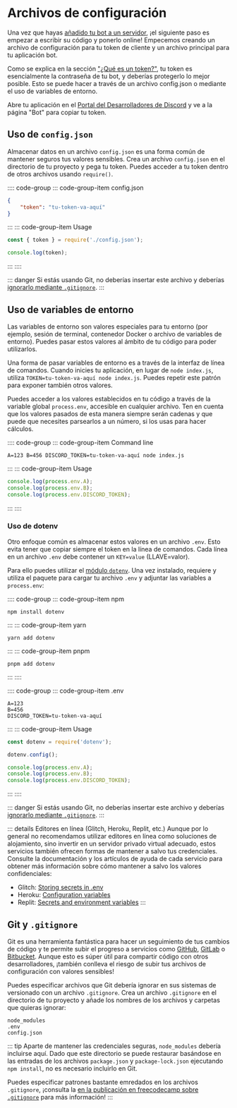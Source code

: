 # Archivos de configuración

Una vez que hayas [añadido tu bot a un servidor](/preparations/adding-your-bot-to-servers.html#agregando-tu-bot-a-servidores), ¡el siguiente paso es empezar a escribir su código y ponerlo online! Empecemos creando un archivo de configuración para tu token de cliente y un archivo principal para tu aplicación bot.

Como se explica en la sección [&#34;¿Qué es un token?&#34;](/preparations/setting-up-a-bot-application.html#¿que-es-un-token), tu token es esencialmente la contraseña de tu bot, y deberías protegerlo lo mejor posible. Esto se puede hacer a través de un archivo config.json o mediante el uso de variables de entorno.

Abre tu aplicación en el [Portal del Desarrolladores de Discord](https://discord.com/developers/applications) y ve a la página "Bot" para copiar tu token.

## Uso de `config.json`

Almacenar datos en un archivo `config.json` es una forma común de mantener seguros tus valores sensibles. Crea un archivo `config.json` en el directorio de tu proyecto y pega tu token. Puedes acceder a tu token dentro de otros archivos usando `require()`.

:::: code-group
::: code-group-item config.json

```json
{
	"token": "tu-token-va-aquí"
}
```

:::
::: code-group-item Usage

```js
const { token } = require('./config.json');

console.log(token);
```

:::
::::

::: danger
Si estás usando Git, no deberías insertar este archivo y deberías [ignorarlo mediante `.gitignore`](/creando-tu-bot/#git-y-gitignore).
:::

## Uso de variables de entorno

Las variables de entorno son valores especiales para tu entorno (por ejemplo, sesión de terminal, contenedor Docker o archivo de variables de entorno). Puedes pasar estos valores al ámbito de tu código para poder utilizarlos.

Una forma de pasar variables de entorno es a través de la interfaz de línea de comandos. Cuando inicies tu aplicación, en lugar de `node index.js`, utiliza `TOKEN=tu-token-va-aquí node index.js`. Puedes repetir este patrón para exponer también otros valores.

Puedes acceder a los valores establecidos en tu código a través de la variable global `process.env`, accesible en cualquier archivo. Ten en cuenta que los valores pasados de esta manera siempre serán cadenas y que puede que necesites parsearlos a un número, si los usas para hacer cálculos.

:::: code-group
::: code-group-item Command line

```sh:no-line-numbers
A=123 B=456 DISCORD_TOKEN=tu-token-va-aquí node index.js
```

:::
::: code-group-item Usage

```js
console.log(process.env.A);
console.log(process.env.B);
console.log(process.env.DISCORD_TOKEN);
```

:::
::::

### Uso de dotenv

Otro enfoque común es almacenar estos valores en un archivo `.env`. Esto evita tener que copiar siempre el token en la línea de comandos. Cada línea en un archivo `.env` debe contener un `KEY=value` (LLAVE=valor).

Para ello puedes utilizar el [módulo `dotenv`](https://www.npmjs.com/package/dotenv). Una vez instalado, requiere y utiliza el paquete para cargar tu archivo `.env` y adjuntar las variables a `process.env`:

:::: code-group
::: code-group-item npm

```sh:no-line-numbers
npm install dotenv
```

:::
::: code-group-item yarn

```sh:no-line-numbers
yarn add dotenv
```

:::
::: code-group-item pnpm

```sh:no-line-numbers
pnpm add dotenv
```

:::
::::

:::: code-group
::: code-group-item .env

```
A=123
B=456
DISCORD_TOKEN=tu-token-va-aquí
```

:::
::: code-group-item Usage

```js
const dotenv = require('dotenv');

dotenv.config();

console.log(process.env.A);
console.log(process.env.B);
console.log(process.env.DISCORD_TOKEN);
```

:::
::::

::: danger
Si estás usando Git, no deberías insertar este archivo y deberías [ignorarlo mediante `.gitignore`](/creando-tu-bot/#git-y-gitignore).
:::

::: details Editores en línea (Glitch, Heroku, Replit, etc.)
Aunque por lo general no recomendamos utilizar editores en línea como soluciones de alojamiento, sino invertir en un servidor privado virtual adecuado, estos servicios también ofrecen formas de mantener a salvo tus credenciales. Consulte la documentación y los artículos de ayuda de cada servicio para obtener más información sobre cómo mantener a salvo los valores confidenciales:

- Glitch: [Storing secrets in .env](https://glitch.happyfox.com/kb/article/18)
- Heroku: [Configuration variables](https://devcenter.heroku.com/articles/config-vars)
- Replit: [Secrets and environment variables](https://docs.replit.com/repls/secrets-environment-variables)
  :::

## Git y `.gitignore`

Git es una herramienta fantástica para hacer un seguimiento de tus cambios de código y te permite subir el progreso a servicios como [GitHub](https://github.com/), [GitLab](https://about.gitlab.com/) o [Bitbucket](https://bitbucket.org/product). Aunque esto es súper útil para compartir código con otros desarrolladores, ¡también conlleva el riesgo de subir tus archivos de configuración con valores sensibles!

Puedes especificar archivos que Git debería ignorar en sus sistemas de versionado con un archivo `.gitignore`. Crea un archivo `.gitignore` en el directorio de tu proyecto y añade los nombres de los archivos y carpetas que quieras ignorar:

```
node_modules
.env
config.json
```

::: tip
Aparte de mantener las credenciales seguras, `node_modules` debería incluirse aquí. Dado que este directorio se puede restaurar basándose en las entradas de los archivos `package.json` y `package-lock.json` ejecutando `npm install`, no es necesario incluirlo en Git.

Puedes especificar patrones bastante emredados en los archivos `.gitignore`, ¡consulta la [en la publicación en freecodecamp sobre `.gitignore`](https://www.freecodecamp.org/espanol/news/gitignore-explicado-que-es-y-como-agregar-a-tu-repositorio) para más información!
:::
